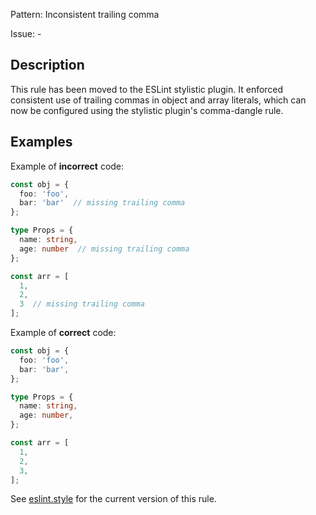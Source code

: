 Pattern: Inconsistent trailing comma

Issue: -

## Description

This rule has been moved to the ESLint stylistic plugin. It enforced consistent use of trailing commas in object and array literals, which can now be configured using the stylistic plugin's comma-dangle rule.

## Examples

Example of **incorrect** code:
```ts
const obj = {
  foo: 'foo',
  bar: 'bar'  // missing trailing comma
};

type Props = {
  name: string,
  age: number  // missing trailing comma
};

const arr = [
  1,
  2,
  3  // missing trailing comma
];
```

Example of **correct** code:
```ts
const obj = {
  foo: 'foo',
  bar: 'bar',
};

type Props = {
  name: string,
  age: number,
};

const arr = [
  1,
  2,
  3,
];
```

See [eslint.style](https://eslint.style) for the current version of this rule.